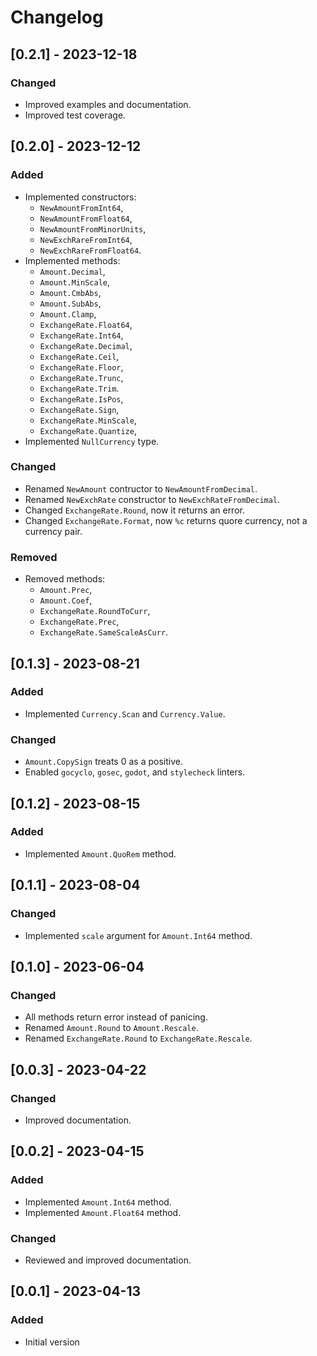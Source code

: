 # Changelog

## [0.2.1] - 2023-12-18

### Changed

- Improved examples and documentation.
- Improved test coverage.

## [0.2.0] - 2023-12-12

### Added

- Implemented constructors:
  - `NewAmountFromInt64`,
  - `NewAmountFromFloat64`,
  - `NewAmountFromMinorUnits`,
  - `NewExchRareFromInt64`,
  - `NewExchRareFromFloat64`.
- Implemented methods:
  - `Amount.Decimal`,
  - `Amount.MinScale`,
  - `Amount.CmbAbs`,
  - `Amount.SubAbs`,
  - `Amount.Clamp`,
  - `ExchangeRate.Float64`,
  - `ExchangeRate.Int64`,
  - `ExchangeRate.Decimal`,
  - `ExchangeRate.Ceil`,
  - `ExchangeRate.Floor`,
  - `ExchangeRate.Trunc`,
  - `ExchangeRate.Trim`.
  - `ExchangeRate.IsPos`,
  - `ExchangeRate.Sign`,
  - `ExchangeRate.MinScale`,
  - `ExchangeRate.Quantize`,
- Implemented `NullCurrency` type.

### Changed

- Renamed `NewAmount` contructor to `NewAmountFromDecimal`.
- Renamed `NewExchRate` constructor to `NewExchRateFromDecimal`.
- Changed `ExchangeRate.Round`, now it returns an error.
- Changed `ExchangeRate.Format`, now `%c` returns quore currency, not a currency pair.

### Removed

- Removed methods:
  - `Amount.Prec`,
  - `Amount.Coef`,
  - `ExchangeRate.RoundToCurr`,
  - `ExchangeRate.Prec`,
  - `ExchangeRate.SameScaleAsCurr`.

## [0.1.3] - 2023-08-21

### Added

- Implemented `Currency.Scan` and `Currency.Value`.

### Changed

- `Amount.CopySign` treats 0 as a positive.
- Enabled `gocyclo`, `gosec`, `godot`, and `stylecheck` linters.

## [0.1.2] - 2023-08-15

### Added

- Implemented `Amount.QuoRem` method.

## [0.1.1] - 2023-08-04

### Changed

- Implemented `scale` argument for `Amount.Int64` method.

## [0.1.0] - 2023-06-04

### Changed

- All methods return error instead of panicing.
- Renamed `Amount.Round` to `Amount.Rescale`.
- Renamed `ExchangeRate.Round` to `ExchangeRate.Rescale`.

## [0.0.3] - 2023-04-22

### Changed

- Improved documentation.

## [0.0.2] - 2023-04-15

### Added

- Implemented `Amount.Int64` method.
- Implemented `Amount.Float64` method.

### Changed

- Reviewed and improved documentation.

## [0.0.1] - 2023-04-13

### Added

- Initial version
